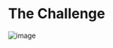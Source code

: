 # The Challenge

![image](.%2F..%2F..%2F..%2FChallenge%20Image%2FMISC%2FOut%20in%20plain%20sight%2FScreenshot%202024-04-23%20195451.png)
